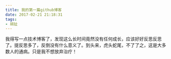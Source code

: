 ```yaml
---
title: 我的第一篇github博客
date: 2017-02-21 21:18:31
tags: 
- 胡扯
---
```


我得写一点技术博客了，发现这么长时间竟然没有任何成长，应该好好反思反思了。提反思多了，反倒没有什么意义了。到头来，虎头蛇尾，不了了之，这是大多数人的通病。只是我不想放弃治疗！
